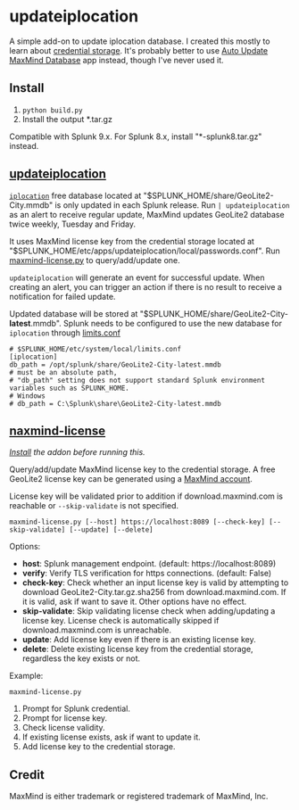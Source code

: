 # updateiplocation

A simple add-on to update iplocation database. I created this mostly to learn about [credential storage](https://dev.splunk.com/enterprise/docs/developapps/manageknowledge/secretstorage/secretstoragepython). It's probably better to use [Auto Update MaxMind Database](https://splunkbase.splunk.com/app/5482) app instead, though I've never used it.

## Install

1. `python build.py`
2. Install the output \*.tar.gz

Compatible with Splunk 9.x. For Splunk 8.x, install "\*-splunk8.tar.gz" instead.

## [updateiplocation](./bin/updateiplocation.py)

[`iplocation`](https://docs.splunk.com/Documentation/SplunkCloud/latest/SearchReference/Iplocation) free database located at "$SPLUNK_HOME/share/GeoLite2-City.mmdb" is only updated in each Splunk release. Run `| updateiplocation` as an alert to receive regular update, MaxMind updates GeoLite2 database twice weekly, Tuesday and Friday.

It uses MaxMind license key from the credential storage located at "$SPLUNK_HOME/etc/apps/updateiplocation/local/passwords.conf". Run [maxmind-license.py](#naxmind-license) to query/add/update one.

`updateiplocation` will generate an event for successful update. When creating an alert, you can trigger an action if there is no result to receive a notification for failed update.

Updated database will be stored at "$SPLUNK_HOME/share/GeoLite2-City-**latest**.mmdb". Splunk needs to be configured to use the new database for `iplocation` through [limits.conf](https://docs.splunk.com/Documentation/Splunk/9.0.3/Admin/Limitsconf#.5Biplocation.5D)

```
# $SPLUNK_HOME/etc/system/local/limits.conf
[iplocation]
db_path = /opt/splunk/share/GeoLite2-City-latest.mmdb
# must be an absolute path,
# "db_path" setting does not support standard Splunk environment variables such as SPLUNK_HOME.
# Windows
# db_path = C:\Splunk\share\GeoLite2-City-latest.mmdb
```

## [naxmind-license](./maxmind-license.py)

_[Install](#install) the addon before running this._

Query/add/update MaxMind license key to the credential storage. A free GeoLite2 license key can be generated using a [MaxMind account](https://www.maxmind.com/en/geolite2/signup).

License key will be validated prior to addition if download.maxmind.com is reachable or `--skip-validate` is not specified.

```
maxmind-license.py [--host] https://localhost:8089 [--check-key] [--skip-validate] [--update] [--delete]
```

Options:

- **host**: Splunk management endpoint. (default: https://localhost:8089)
- **verify**: Verify TLS verification for https connections. (default: False)
- **check-key**: Check whether an input license key is valid by attempting to download GeoLite2-City.tar.gz.sha256 from download.maxmind.com. If it is valid, ask if want to save it. Other options have no effect.
- **skip-validate**: Skip validating license check when adding/updating a license key. License check is automatically skipped if download.maxmind.com is unreachable.
- **update**: Add license key even if there is an existing license key.
- **delete**: Delete existing license key from the credential storage, regardless the key exists or not.

Example:

```
maxmind-license.py
```

1. Prompt for Splunk credential.
2. Prompt for license key.
3. Check license validity.
4. If existing license exists, ask if want to update it.
5. Add license key to the credential storage.

## Credit

MaxMind is either trademark or registered trademark of MaxMind, Inc.
